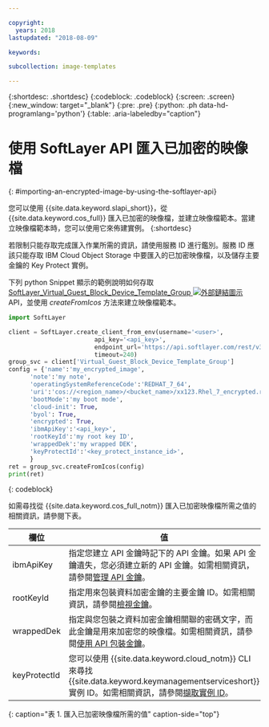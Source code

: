 ```yaml
---

copyright:
  years: 2018
lastupdated: "2018-08-09"

keywords:

subcollection: image-templates

---
```


{:shortdesc: .shortdesc}
{:codeblock: .codeblock}
{:screen: .screen}
{:new_window: target="_blank"}
{:pre: .pre}
{:python: .ph data-hd-programlang='python'}
{:table: .aria-labeledby="caption"}


# 使用 SoftLayer API 匯入已加密的映像檔
{: #importing-an-encrypted-image-by-using-the-softlayer-api}

您可以使用 {{site.data.keyword.slapi_short}}，從 {{site.data.keyword.cos_full}} 匯入已加密的映像檔，並建立映像檔範本。當建立映像檔範本時，您可以使用它來佈建實例。
{:shortdesc}

若限制只能存取完成匯入作業所需的資訊，請使用服務 ID 進行鑑別。服務 ID 應該只能存取 IBM Cloud Object Storage 中要匯入的已加密映像檔，以及儲存主要金鑰的 Key Protect 實例。  

下列 python Snippet 顯示的範例說明如何存取 [SoftLayer_Virtual_Guest_Block_Device_Template_Group ![外部鏈結圖示](../../icons/launch-glyph.svg "外部鏈結圖示")](https://softlayer.github.io/reference/services/SoftLayer_Virtual_Guest_Block_Device_Template_Group/) API，並使用 _createFromIcos_ 方法來建立映像檔範本。

```python
import SoftLayer

client = SoftLayer.create_client_from_env(username='<user>',
                        api_key='<api_key>',
                        endpoint_url='https://api.softlayer.com/rest/v3',
                        timeout=240)
group_svc = client['Virtual_Guest_Block_Device_Template_Group']
config = {'name':'my_encrypted_image',
      'note':'my note',
      'operatingSystemReferenceCode':'REDHAT_7_64',
      'uri':'cos://<region_name>/<bucket_name>/xx123.Rhel_7_encrypted.raw',
      'bootMode':'my boot mode',
      'cloud-init': True,
      'byol': True,
      'encrypted': True,
      'ibmApiKey':'<api_key>',
      'rootKeyId':'my root key ID',
      'wrappedDek':'my wrapped DEK',
      'keyProtectId':'<key_protect_instance_id>',
      }
ret = group_svc.createFromIcos(config)
print(ret)
```
{: codeblock}


如需尋找從 {{site.data.keyword.cos_full_notm}} 匯入已加密映像檔所需之值的相關資訊，請參閱下表。

| 欄位 | 值 |
| -------- | ------- |
| ibmApiKey | 指定您建立 API 金鑰時記下的 API 金鑰。如果 API 金鑰遺失，您必須建立新的 API 金鑰。如需相關資訊，請參閱[管理 API 金鑰](/docs/iam?topic=iam-userapikey)。|
| rootKeyId | 指定用來包裝資料加密金鑰的主要金鑰 ID。如需相關資訊，請參閱[檢視金鑰](/docs/services/key-protect?topic=key-protect-view-keys#view-keys)。|
| wrappedDek | 指定與您包裝之資料加密金鑰相關聯的密碼文字，而此金鑰是用來加密您的映像檔。如需相關資訊，請參閱[使用 API 包裝金鑰](/docs/services/key-protect?topic=key-protect-wrap-keys#wrap-keys)。|
| keyProtectId | 您可以使用 {{site.data.keyword.cloud_notm}} CLI 來尋找 {{site.data.keyword.keymanagementserviceshort}} 實例 ID。如需相關資訊，請參閱[擷取實例 ID](/docs/services/key-protect?topic=key-protect-retrieve-instance-ID#retrieve-instance-ID)。|
{: caption="表 1. 匯入已加密映像檔所需的值" caption-side="top"}

